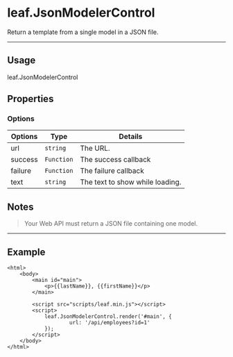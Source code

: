 # leaf.JsonModelerControl

Return a template from a single model in a JSON file. 

----------------------------------------------------------------------

## Usage

leaf.JsonModelerControl

## Properties

### Options

| Options         | Type          | Details                          |
| --------------- | ------------- | -------------------------------- |
| url             | `string`      | The URL.                         |
| success         | `Function`    | The success callback             |
| failure         | `Function`    | The failure callback             |
| text            | `string`      | The text to show while loading.  |

## Notes

> Your Web API must return a JSON file containing one model.

----------------------------------------------------------------------

## Example

	<html>	
		<body>
        	<main id="main">
            	<p>{{lastName}}, {{firstName}}</p>
        	</main>

			<script src="scripts/leaf.min.js"></script>
			<script>	
	            leaf.JsonModelerControl.render('#main', {
	                    url: '/api/employees?id=1'
	            });
			</script>
		</body>
	</html>	
